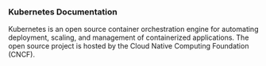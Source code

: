 ### Kubernetes Documentation
Kubernetes is an open source container orchestration engine for automating deployment, scaling, and management of containerized applications. The open source project is hosted by the Cloud Native Computing Foundation (CNCF).